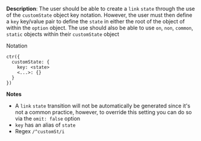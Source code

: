 __Description__: The user should be able to create a `link` `state` through the use of the `customState` object key notation. However, the user must then define a `key` key/value pair to define the `state` in either the root of the object of within the `option` object. The use should also be able to use `on`, `non`, `common`, `static` objects within their `customState` object

Notation
```
ctr({
  customState: {
    key: <state>
    <...>: {}
  }
})
```

__Notes__

- A `link` `state` transition will not be automatically be generated since it's not a common practice, however, to override this setting you can do so via the `omit: false` option
- `key` has an alias of `state`
- Regex `/^customSt/i`